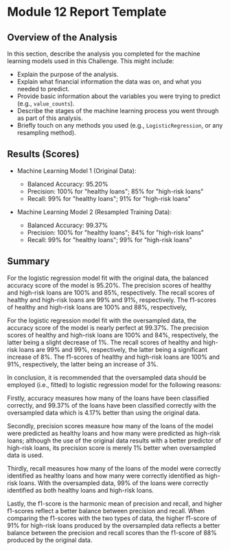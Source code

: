 # Module 12 Report Template

## Overview of the Analysis

In this section, describe the analysis you completed for the machine learning models used in this Challenge. This might include:

* Explain the purpose of the analysis.
* Explain what financial information the data was on, and what you needed to predict.
* Provide basic information about the variables you were trying to predict (e.g., `value_counts`).
* Describe the stages of the machine learning process you went through as part of this analysis.
* Briefly touch on any methods you used (e.g., `LogisticRegression`, or any resampling method).

## Results (Scores)

* Machine Learning Model 1 (Original Data):
  * Balanced Accuracy: 95.20%
  * Precision: 100% for "healthy loans"; 85% for "high-risk loans"
  * Recall: 99% for "healthy loans"; 91% for "high-risk loans"

* Machine Learning Model 2 (Resampled Training Data):
  * Balanced Accuracy: 99.37%
  * Precision: 100% for "healthy loans"; 84% for "high-risk loans"
  * Recall: 99% for "healthy loans"; 99% for "high-risk loans"

## Summary

For the logistic regression model fit with the original data, the balanced accuracy score of the model is 95.20%.  The precision scores of healthy and high-risk loans are 100% and 85%, respectively.  The recall scores of healthy and high-risk loans are 99% and 91%, respectively.  The f1-scores of healthy and high-risk loans are 100% and 88%, respectively,

For the logistic regression model fit with the oversampled data, the accuracy score of the model is nearly perfect at 99.37%.  The precision scores of healthy and high-risk loans are 100% and 84%, respectively, the latter being a slight decrease of 1%.  The recall scores of healthy and high-risk loans are 99% and 99%, respectively, the latter being a significant increase of 8%.  The f1-scores of healthy and high-risk loans are 100% and 91%, respectively, the latter being an increase of 3%.

In conclusion, it is recommended that the oversampled data should be employed (i.e., fitted) to logistic regression model for the following reasons:

Firstly, accuracy measures how many of the loans have been classified correctly, and 99.37% of the loans have been classified correctly with the oversampled data which is 4.17% better than using the original data.  

Secondly, precision scores measure how many of the loans of the model were predicted as healthy loans and how many were predicted as high-risk loans; although the use of the original data results with a better predictor of high-risk loans, its precision score is merely 1% better when oversampled data is used.  

Thirdly, recall measures how many of the loans of the model were correctly identified as healthy loans and how many were correctly identified as high-risk loans.  With the oversampled data, 99% of the loans were correctly identified as both healthy loans and high-risk loans.

Lastly, the f1-score is the harmonic mean of precision and recall, and higher f1-scores reflect a better balance between precision and recall.  When comparing the f1-scores with the two types of data, the higher f1-score of 91% for high-risk loans produced by the oversampled data reflects a better balance between the precision and recall scores than the f1-score of 88% produced by the original data. 

